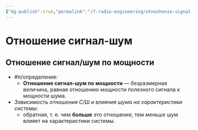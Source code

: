 ```yaml
---
{"dg-publish":true,"permalink":"/7-radio-engineering/otnoshenie-signal-shum/","tags":["рпру"]}
---
```



# Отношение сигнал-шум

## Отношение сигнал/шум по мощности

- #π/определение:
	- **Отношение сигнал-шум по мощности** — безразмерная величина, равная отношению мощности полезного сигнала к мощности шума. 
- *Зависимость отношения С/Ш и влияния шума на характеристики системы*:
	- обратная, т. е. чем **больше** это отношение, тем *меньше* шум влияет на характеристики системы.